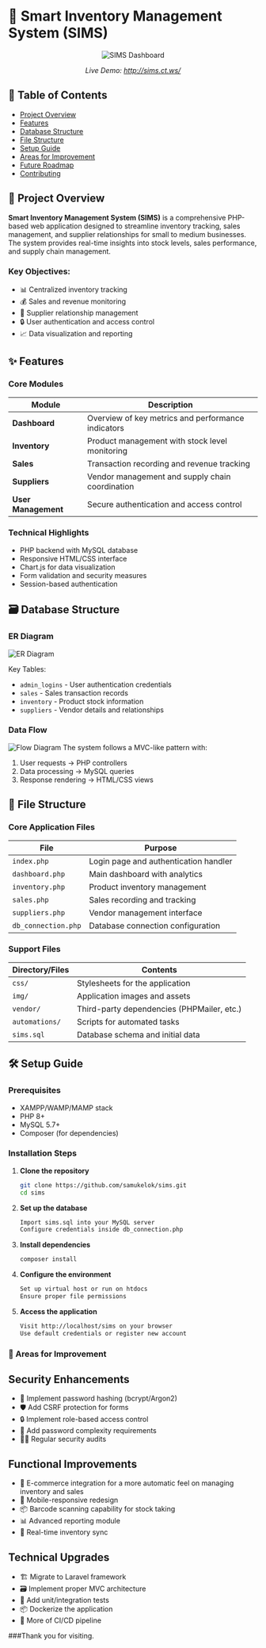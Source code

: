 # 🚀 Smart Inventory Management System (SIMS)

<div align="center">
  <img src="https://ucarecdn.com/e21998fa-f2ff-4d75-a96e-2a878cbf1582/sims.png" alt="SIMS Dashboard">
  <p><em>Live Demo: <a href="http://sims.ct.ws/" target="_blank">http://sims.ct.ws/</a></em></p>
</div>

## 📖 Table of Contents
- [Project Overview](#-project-overview)
- [Features](#-features)
- [Database Structure](#-database-structure)
- [File Structure](#-file-structure)
- [Setup Guide](#-setup-guide)
- [Areas for Improvement](#-areas-for-improvement)
- [Future Roadmap](#-future-roadmap)
- [Contributing](#-contributing)

## 🌟 Project Overview

**Smart Inventory Management System (SIMS)** is a comprehensive PHP-based web application designed to streamline inventory tracking, sales management, and supplier relationships for small to medium businesses. The system provides real-time insights into stock levels, sales performance, and supply chain management.

### Key Objectives:
- 📊 Centralized inventory tracking
- 💰 Sales and revenue monitoring
- 🤝 Supplier relationship management
- 🔒 User authentication and access control
- 📈 Data visualization and reporting

## ✨ Features

### Core Modules
| Module | Description |
|--------|-------------|
| **Dashboard** | Overview of key metrics and performance indicators |
| **Inventory** | Product management with stock level monitoring |
| **Sales** | Transaction recording and revenue tracking |
| **Suppliers** | Vendor management and supply chain coordination |
| **User Management** | Secure authentication and access control |

### Technical Highlights
- PHP backend with MySQL database
- Responsive HTML/CSS interface
- Chart.js for data visualization
- Form validation and security measures
- Session-based authentication

## 🗃️ Database Structure

### ER Diagram
![ER Diagram](https://ucarecdn.com/eee307cc-80fe-41cd-af34-8401462369a6/_inventorymanagementsystem_db.png) 

Key Tables:
- `admin_logins` - User authentication credentials
- `sales` - Sales transaction records
- `inventory` - Product stock information
- `suppliers` - Vendor details and relationships

### Data Flow
![Flow Diagram](https://ucarecdn.com/ad163bd7-ebec-4a5c-85ea-1b4410ea152d/flow_diagram.png) 
The system follows a MVC-like pattern with:
1. User requests → PHP controllers
2. Data processing → MySQL queries
3. Response rendering → HTML/CSS views

## 📂 File Structure

### Core Application Files
| File | Purpose |
|------|---------|
| `index.php` | Login page and authentication handler |
| `dashboard.php` | Main dashboard with analytics |
| `inventory.php` | Product inventory management |
| `sales.php` | Sales recording and tracking |
| `suppliers.php` | Vendor management interface |
| `db_connection.php` | Database connection configuration |

### Support Files
| Directory/Files | Contents |
|-----------------|----------|
| `css/` | Stylesheets for the application |
| `img/` | Application images and assets |
| `vendor/` | Third-party dependencies (PHPMailer, etc.) |
| `automations/` | Scripts for automated tasks |
| `sims.sql` | Database schema and initial data |

## 🛠️ Setup Guide

### Prerequisites
- XAMPP/WAMP/MAMP stack
- PHP 8+
- MySQL 5.7+
- Composer (for dependencies)

### Installation Steps
1. **Clone the repository**
   ```bash
   git clone https://github.com/samukelok/sims.git
   cd sims
2. **Set up the database**
   ```bash
   Import sims.sql into your MySQL server 
   Configure credentials inside db_connection.php
3. **Install dependencies**
   ```bash
   composer install

4. **Configure the environment**
   ```bash
   Set up virtual host or run on htdocs
   Ensure proper file permissions

5. **Access the application**
   ```bash
   Visit http://localhost/sims on your browser
   Use default credentials or register new account

### 🔧 Areas for Improvement
## Security Enhancements
- 🔐 Implement password hashing (bcrypt/Argon2)
- 🛡️ Add CSRF protection for forms
- 🔒 Implement role-based access control
- 📝 Add password complexity requirements
- 🕵️‍♂️ Regular security audits

## Functional Improvements
- 🛒 E-commerce integration for a more automatic feel on managing inventory and sales
- 📱 Mobile-responsive redesign
- 📦 Barcode scanning capability for stock taking
- 📊 Advanced reporting module
- 🔄 Real-time inventory sync

## Technical Upgrades
- 🏗️ Migrate to Laravel framework
- 🗃️ Implement proper MVC architecture
- 🧪 Add unit/integration tests
- 📦 Dockerize the application
- 🔄 More of CI/CD pipeline

###Thank you for visiting.
